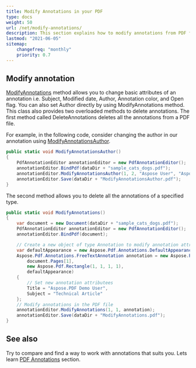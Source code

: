 ```yaml
---
title: Modify Annotations in your PDF 
type: docs
weight: 50
url: /net/modify-annotations/
description: This section explains how to modify annotations from PDF file to XFDF with Aspose.PDF Facades.
lastmod: "2021-06-05"
sitemap:
    changefreq: "monthly"
    priority: 0.7
---
```


## Modify annotation

[ModifyAnnotations](https://reference.aspose.com/pdf/net/aspose.pdf.facades/pdfannotationeditor/methods/modifyannotations) method allows you to change basic attributes of an annotation i.e. Subject, Modified date, Author, Annotation color, and Open flag. You can also set Author directly by using ModifyAnnotations method. This class also provides two overloaded methods to delete annotations. The first method called DeleteAnnotations deletes all the annotations from a PDF file.  

For example, in the following code, consider changing the author in our annotation using [ModifyAnnotationsAuthor](https://reference.aspose.com/pdf/net/aspose.pdf.facades/pdfannotationeditor/methods/modifyannotationsauthor).

```csharp
public static void ModifyAnnotationsAuthor()
{
    PdfAnnotationEditor annotationEditor = new PdfAnnotationEditor();
    annotationEditor.BindPdf(dataDir + "sample_cats_dogs.pdf");
    annotationEditor.ModifyAnnotationsAuthor(1, 2, "Aspose User", "Aspose.PDF user");
    annotationEditor.Save(dataDir + "ModifyAnnotationsAuthor.pdf");
}
```

The second method allows you to delete all the annotations of a specified type.

```csharp
public static void ModifyAnnotations()
{
    var document = new Document(dataDir + "sample_cats_dogs.pdf");
    PdfAnnotationEditor annotationEditor = new PdfAnnotationEditor();
    annotationEditor.BindPdf(document);

    // Create a new object of type Annotation to modify annotation attributes
    var defaultAppearance = new Aspose.Pdf.Annotations.DefaultAppearance();
    Aspose.Pdf.Annotations.FreeTextAnnotation annotation = new Aspose.Pdf.Annotations.FreeTextAnnotation(
        document.Pages[1],
        new Aspose.Pdf.Rectangle(1, 1, 1, 1),
        defaultAppearance)
    {
        // Set new annotation attributees
        Title = "Aspose.PDF Demo User",
        Subject = "Technical Article"
    };
    // Modify annotations in the PDF file
    annotationEditor.ModifyAnnotations(1, 1, annotation);
    annotationEditor.Save(dataDir + "ModifyAnnotations.pdf");
}
```

## See also

Try to compare and find a way to work with annotations that suits you. Lets learn [PDF Annotations](/pdf/net/annotations/) section.